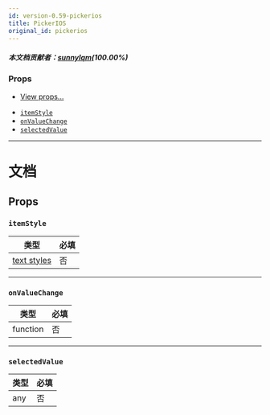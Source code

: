 ```yaml
---
id: version-0.59-pickerios
title: PickerIOS
original_id: pickerios
---
```


##### 本文档贡献者：[sunnylqm](https://github.com/search?q=sunnylqm%40qq.com+in%3Aemail&type=Users)(100.00%)

### Props

* [View props...](view.md#props)

- [`itemStyle`](pickerios.md#itemstyle)
- [`onValueChange`](pickerios.md#onvaluechange)
- [`selectedValue`](pickerios.md#selectedvalue)

---

# 文档

## Props

### `itemStyle`

| 类型                               | 必填 |
| ---------------------------------- | -------- |
| [text styles](text-style-props.md) | 否       |

---

### `onValueChange`

| 类型     | 必填 |
| -------- | -------- |
| function | 否       |

---

### `selectedValue`

| 类型 | 必填 |
| ---- | -------- |
| any  | 否       |
